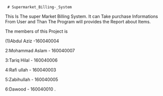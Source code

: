      # Supermarket_Billing-_System

This Is The super Market Billing System. It can Take purchase Informations From User and Than The Program will provides the Report about Items. 

The members of this Project is 


(1)Abdul Aziz  -160040004  

2:Mohammad Aslam - 160040007  

3:Tariq Hilal - 160040006  

4:Rafi ullah - 160040003  

5:Zabihullah - 160040005  

6:Dawood - 160040010 . 
